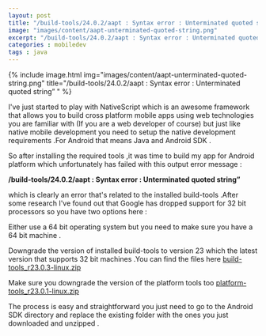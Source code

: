 ```yaml
---
layout: post
title: "/build-tools/24.0.2/aapt : Syntax error : Unterminated quoted string” "
image: "images/content/aapt-unterminated-quoted-string.png"
excerpt: "/build-tools/24.0.2/aapt : Syntax error : Unterminated quoted string” "
categories : mobiledev
tags : java 
---
```


{% include image.html
   img="images/content/aapt-unterminated-quoted-string.png"
       title="/build-tools/24.0.2/aapt : Syntax error : Unterminated quoted string” "
%}

I've just started to play with NativeScript which is an awesome framework that allows you to build cross platform
mobile apps using web technologies you are familiar with (If you are a web developer of course) but just like 
native mobile development you need to setup the native development requirements .For Android that means 
Java and Android SDK .

So after installing the required tools ,it was time to build my app for Android platform which unfortunately 
has failed with this output error message :

<b>/build-tools/24.0.2/aapt : Syntax error : Unterminated quoted string”</b>

which is clearly an error that's related to the installed build-tools .After some research I've found out that
Google has dropped support for 32 bit processors so you have two options here :

Either use a 64 bit operating system but you need to make sure you have a 64 bit machine .

Downgrade the version of installed build-tools to version 23 which the latest version that supports 32 bit 
machines .You can find the files here [build-tools_r23.0.3-linux.zip](https://dl.google.com/android/repository/build-tools_r23.0.3-linux.zip)

Make sure you downgrade the version of the platform tools too [platform-tools_r23.0.1-linux.zip](https://dl.google.com/android/repository/platform-tools_r23.0.1-linux.zip)

The process is easy and straightforward you just need to go to the Android SDK directory and replace the 
existing folder with the ones you just downloaded and unzipped .



